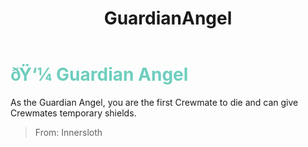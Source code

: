 ﻿---
lang: en-US
title: GuardianAngel
prev: Engineer
next: Noisemaker
---
# <font color="#6ecebe">ðŸ‘¼ <b>Guardian Angel</b></font> <Badge text="Vanilla" type="tip" vertical="middle"/>

As the Guardian Angel, you are the first Crewmate to die and can give Crewmates temporary shields.<br>
> From: Innersloth